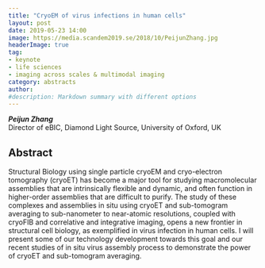 ```yaml
---
title: "CryoEM of virus infections in human cells"
layout: post
date: 2019-05-23 14:00
image: https://media.scandem2019.se/2018/10/PeijunZhang.jpg
headerImage: true
tag:
- keynote
- life sciences
- imaging across scales & multimodal imaging
category: abstracts
author:
#description: Markdown summary with different options
---
```


_**Peijun Zhang**_<br/>
 Director of eBIC, Diamond Light Source, University of Oxford, UK<br/>

## Abstract

Structural Biology using single particle cryoEM and cryo-electron tomography (cryoET) has become a major tool for studying macromolecular assemblies that are intrinsically flexible and dynamic, and often function in higher-order assemblies that are difficult to purify. The study of these complexes and assemblies in situ using cryoET and sub-tomogram averaging to sub-nanometer to near-atomic resolutions, coupled with cryoFIB and correlative and integrative imaging, opens a new frontier in structural cell biology, as exemplified in virus infection in human cells. I will present some of our technology development towards this goal and our recent studies of in situ virus assembly process to demonstrate the power of cryoET and sub-tomogram averaging.<br/>
